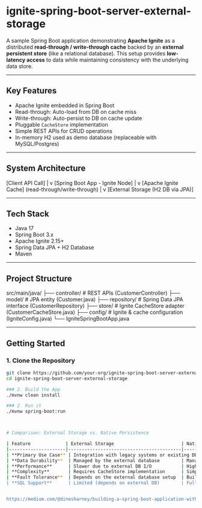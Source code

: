 # ignite-spring-boot-server-external-storage

A sample Spring Boot application demonstrating **Apache Ignite** as a distributed **read-through / write-through cache** backed by an **external persistent store** (like a relational database). This setup provides **low-latency access** to data while maintaining consistency with the underlying data store.

---

## Key Features

- Apache Ignite embedded in Spring Boot
- Read-through: Auto-load from DB on cache miss
- Write-through: Auto-persist to DB on cache update
- Pluggable `CacheStore` implementation
- Simple REST APIs for CRUD operations
- In-memory H2 used as demo database (replaceable with MySQL/Postgres)

---

## System Architecture
[Client API Call]
|
v
[Spring Boot App - Ignite Node]
|
v
[Apache Ignite Cache]
(read-through/write-through)
|
v
[External Storage (H2 DB via JPA)]


---

## Tech Stack

- Java 17
- Spring Boot 3.x
- Apache Ignite 2.15+
- Spring Data JPA + H2 Database
- Maven

---

## Project Structure
src/main/java/
├── controller/ # REST APIs (CustomerController)
├── model/ # JPA entity (Customer.java)
├── repository/ # Spring Data JPA interface (CustomerRepository)
├── store/ # Ignite CacheStore adapter (CustomerCacheStore.java)
├── config/ # Ignite & cache configuration (IgniteConfig.java)
└── IgniteSpringBootApp.java


---

## Getting Started

### 1. Clone the Repository

```bash
git clone https://github.com/your-org/ignite-spring-boot-server-external-storage.git
cd ignite-spring-boot-server-external-storage

### 2. Build the App
./mvnw clean install

### 2. Run it
./mvnw spring-boot:run



# Comparison: External Storage vs. Native Persistence

| Feature             | External Storage                         | Native Persistence                      |
|---------------------|------------------------------------------|-----------------------------------------|
| **Primary Use Case** | Integration with legacy systems or existing DBs | Distributed, fault-tolerant database   |
| **Data Durability**  | Managed by the external database        | Managed by Ignite (on-disk storage)    |
| **Performance**      | Slower due to external DB I/O           | High (memory + disk optimization)      |
| **Complexity**       | Requires CacheStore implementation      | Simpler, managed internally by Ignite  |
| **Fault Tolerance**  | Depends on the external database setup  | Built into Ignite's distributed storage |
| **SQL Support**      | Limited (depends on external DB)        | Full SQL support                        |


https://medium.com/@dinesharney/building-a-spring-boot-application-with-apache-ignite-for-caching-0c4c2110ffb8
